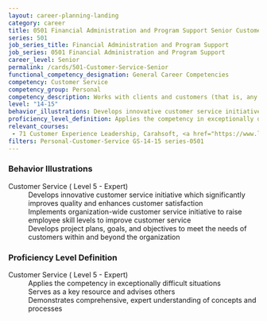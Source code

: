 ```yaml
---
layout: career-planning-landing
category: career
title: 0501 Financial Administration and Program Support Senior Customer Service
series: 501
job_series_title: Financial Administration and Program Support
job_series: 0501 Financial Administration and Program Support
career_level: Senior
permalink: /cards/501-Customer-Service-Senior
functional_competency_designation: General Career Competencies
competency: Customer Service
competency_group: Personal
competency_description: Works with clients and customers (that is, any individuals who use or receive the services or products that your work unit produces, including the general public, individuals who work in the agency, other agencies, or organizations outside the Government) to assess their needs, provide information or assistance, resolve their problems, or satisfy their expectations; knows about available products and services; is committed to providing quality products and services 
level: "14-15"
behavior_illustrations: Develops innovative customer service initiative which significantly improves quality and enhances customer satisfaction ? Implements organization-wide customer service initiative to raise employee skill levels to improve customer service ? Develops project plans, goals, and objectives to meet the needs of customers within and beyond the organization
proficiency_level_definition: Applies the competency in exceptionally difficult situations ? Serves as a key resource and advises others ? Demonstrates comprehensive, expert understanding of concepts and processes
relevant_courses: 
 - 71 Customer Experience Leadership, Carahsoft, <a href="https://www.linkedin.com/learning/customer-experience-leadership">https://www.linkedin.com/learning/customer-experience-leadership</a>
filters: Personal-Customer-Service GS-14-15 series-0501
---
```


<div class="desktop:grid-col-6 margin-y-205">
  <div class="border-top-05 bg-white padding-2 shadow-5 height-full members-hover border-1px border-gray-30 border-top-orange radius-lg">
    <h3>Behavior Illustrations</h3>
    <dl class="text-base"><dt>Customer Service ( Level 5 - Expert)</dt><dd>Develops innovative customer service initiative which significantly improves quality and enhances customer satisfaction </dd><dd> Implements organization-wide customer service initiative to raise employee skill levels to improve customer service </dd><dd> Develops project plans, goals, and objectives to meet the needs of customers within and beyond the organization</dd></dl>
  </div>
</div>
<div class="desktop:grid-col-6 margin-y-205">
  <div class="border-top-05 bg-white padding-2 shadow-5 height-full members-hover border-1px border-gray-30 border-top-orange radius-lg">
    <h3>Proficiency Level Definition</h3>
    <dl class="text-base"><dt>Customer Service ( Level 5 - Expert)</dt><dd>Applies the competency in exceptionally difficult situations </dd><dd> Serves as a key resource and advises others </dd><dd> Demonstrates comprehensive, expert understanding of concepts and processes</dd></dl>
  </div>
</div>
